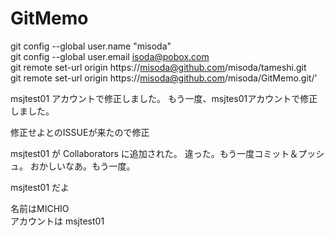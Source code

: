 # GitMemo

git config --global user.name "misoda"  
git config --global user.email isoda@pobox.com  
git remote set-url origin https://misoda@github.com/misoda/tameshi.git  
git remote set-url origin https://misoda@github.com/misoda/GitMemo.git/'  

msjtest01 アカウントで修正しました。
もう一度、msjtes01アカウントで修正しました。

修正せよとのISSUEが来たので修正

msjtest01 が Collaborators に追加された。
違った。もう一度コミット＆プッシュ。
おかしいなあ。もう一度。

msjtest01 だよ

名前はMICHIO  
アカウントは msjtest01  
